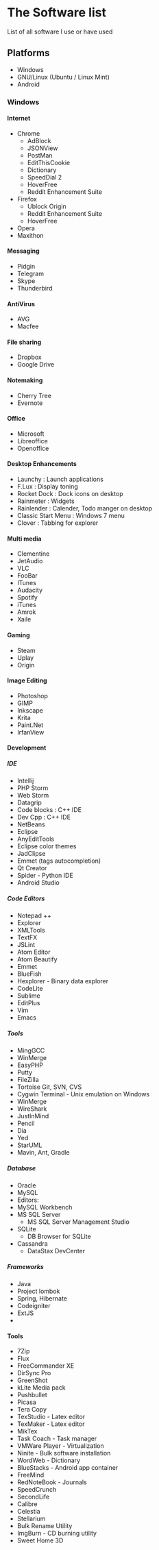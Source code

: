 # The Software list
List of all software I use or have used

## Platforms
- Windows
- GNU/Linux (Ubuntu / Linux Mint)
- Android


### Windows

#### Internet
- Chrome
  - AdBlock
  - JSONView
  - PostMan
  - EditThisCookie
  - Dictionary
  - SpeedDial 2
  - HoverFree
  - Reddit Enhancement Suite
- Firefox
  - Ublock Origin
  - Reddit Enhancement Suite
  - HoverFree
- Opera
- Maxithon

#### Messaging
- Pidgin
- Telegram
- Skype
- Thunderbird

#### AntiVirus
- AVG
- Macfee

#### File sharing
- Dropbox
- Google Drive

#### Notemaking
- Cherry Tree
- Evernote

#### Office 
- Microsoft
- Libreoffice
- Openoffice

#### Desktop Enhancements
- Launchy : Launch applications
- F.Lux : Display toning
- Rocket Dock : Dock icons on desktop
- Rainmeter : Widgets 
- Rainlender : Calender, Todo manger on desktop
- Classic Start Menu : Windows 7 menu
- Clover : Tabbing for explorer 

#### Multi media 
- Clementine
- JetAudio
- VLC
- FooBar
- ITunes
- Audacity
- Spotify
- iTunes
- Amrok
- Xaile

#### Gaming 
- Steam
- Uplay
- Origin

#### Image Editing
- Photoshop
- GIMP
- Inkscape
- Krita
- Paint.Net
- IrfanView

#### Development
##### IDE
- Intellij
 - PHP Storm
 - Web Storm
 - Datagrip
- Code blocks : C++ IDE
- Dev Cpp : C++ IDE
- NetBeans
- Eclipse
 - AnyEditTools
 - Eclipse color themes
 - JadClipse
 - Emmet (tags autocompletion)
- Qt Creator
- Spider - Python IDE
- Android Studio

##### Code Editors
- Notepad ++
 - Explorer
 - XMLTools
 - TextFX
 - JSLint
- Atom Editor
 - Atom Beautify
 - Emmet
- BlueFish
- Hexplorer - Binary data explorer
- CodeLite
- Sublime
- EditPlus
- Vim
- Emacs

##### Tools
- MingGCC
- WinMerge
- EasyPHP
- Putty
- FileZilla
- Tortoise Git, SVN, CVS
- Cygwin Terminal - Unix emulation on Windows
- WinMerge
- WireShark
- JustInMind
- Pencil
- Dia
- Yed
- StarUML
- Mavin, Ant, Gradle

##### Database
- Oracle
- MySQL
 - Editors:
  - MySQL Workbench
- MS SQL Server
  - MS SQL Server Management Studio
- SQLite
  - DB Browser for SQLite
- Cassandra
  - DataStax DevCenter

##### Frameworks
- Java
 - Project lombok
 - Spring, Hibernate
- Codeigniter
- ExtJS
- 
 
#### Tools
- 7Zip
- Flux
- FreeCommander XE
- DirSync Pro
- GreenShot       
- kLite Media pack
- Pushbullet
- Picasa
- Tera Copy
- TexStudio - Latex editor
- TexMaker - Latex editor
- MikTex
- Task Coach - Task manager
- VMWare Player - Virtualization
- Ninite - Bulk software installation
- WordWeb - Dictionary
- BlueStacks - Android app container
- FreeMind
- RedNoteBook - Journals
- SpeedCrunch
- SecondLife
- Calibre
- Celestia
- Stellarium
- Bulk Rename Utility
- ImgBurn - CD burning utility
- Sweet Home 3D


